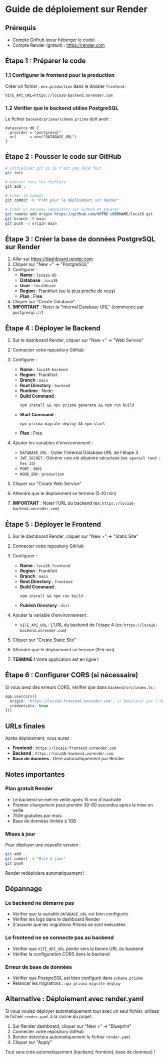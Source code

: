 # Guide de déploiement sur Render

## Prérequis
- Compte GitHub (pour héberger le code)
- Compte Render (gratuit) : https://render.com

## Étape 1 : Préparer le code

### 1.1 Configurer le frontend pour la production
Créer un fichier `.env.production` dans le dossier `frontend` :
```
VITE_API_URL=https://loca16-backend.onrender.com
```

### 1.2 Vérifier que le backend utilise PostgreSQL
Le fichier `backend/prisma/schema.prisma` doit avoir :
```prisma
datasource db {
  provider = "postgresql"
  url      = env("DATABASE_URL")
}
```

## Étape 2 : Pousser le code sur GitHub

```bash
# Initialiser git si ce n'est pas déjà fait
git init

# Ajouter tous les fichiers
git add .

# Créer le commit
git commit -m "Prêt pour le déploiement sur Render"

# Créer un nouveau repository sur GitHub et pousser
git remote add origin https://github.com/VOTRE-USERNAME/loca16.git
git branch -M main
git push -u origin main
```

## Étape 3 : Créer la base de données PostgreSQL sur Render

1. Aller sur https://dashboard.render.com
2. Cliquer sur "New +" → "PostgreSQL"
3. Configurer :
   - **Name** : `loca16-db`
   - **Database** : `loca16`
   - **User** : `loca16user`
   - **Region** : Frankfurt (ou le plus proche de vous)
   - **Plan** : Free
4. Cliquer sur "Create Database"
5. **IMPORTANT** : Noter la "Internal Database URL" (commence par `postgresql://`)

## Étape 4 : Déployer le Backend

1. Sur le dashboard Render, cliquer sur "New +" → "Web Service"
2. Connecter votre repository GitHub
3. Configurer :
   - **Name** : `loca16-backend`
   - **Region** : Frankfurt
   - **Branch** : `main`
   - **Root Directory** : `backend`
   - **Runtime** : Node
   - **Build Command** : 
     ```
     npm install && npx prisma generate && npm run build
     ```
   - **Start Command** : 
     ```
     npx prisma migrate deploy && npm start
     ```
   - **Plan** : Free

4. Ajouter les variables d'environnement :
   - `DATABASE_URL` : Coller l'Internal Database URL de l'étape 3
   - `JWT_SECRET` : Générer une clé aléatoire sécurisée (ex: `openssl rand -hex 32`)
   - `PORT` : `3001`
   - `NODE_ENV` : `production`

5. Cliquer sur "Create Web Service"

6. Attendre que le déploiement se termine (5-10 min)

7. **IMPORTANT** : Noter l'URL du backend (ex: `https://loca16-backend.onrender.com`)

## Étape 5 : Déployer le Frontend

1. Sur le dashboard Render, cliquer sur "New +" → "Static Site"
2. Connecter votre repository GitHub
3. Configurer :
   - **Name** : `loca16-frontend`
   - **Region** : Frankfurt
   - **Branch** : `main`
   - **Root Directory** : `frontend`
   - **Build Command** : 
     ```
     npm install && npm run build
     ```
   - **Publish Directory** : `dist`

4. Ajouter la variable d'environnement :
   - `VITE_API_URL` : L'URL du backend de l'étape 4 (ex: `https://loca16-backend.onrender.com`)

5. Cliquer sur "Create Static Site"

6. Attendre que le déploiement se termine (3-5 min)

7. **TERMINÉ !** Votre application est en ligne !

## Étape 6 : Configurer CORS (si nécessaire)

Si vous avez des erreurs CORS, vérifier que dans `backend/src/index.ts` :
```typescript
app.use(cors({
  origin: 'https://loca16-frontend.onrender.com', // Remplacer par l'URL de votre frontend
  credentials: true
}))
```

## URLs finales

Après déploiement, vous aurez :
- **Frontend** : `https://loca16-frontend.onrender.com`
- **Backend** : `https://loca16-backend.onrender.com`
- **Base de données** : Géré automatiquement par Render

## Notes importantes

### Plan gratuit Render
- Le backend se met en veille après 15 min d'inactivité
- Premier chargement peut prendre 30-60 secondes après la mise en veille
- 750h gratuites par mois
- Base de données limitée à 1GB

### Mises à jour
Pour déployer une nouvelle version :
```bash
git add .
git commit -m "Mise à jour"
git push
```
Render redéploiera automatiquement !

## Dépannage

### Le backend ne démarre pas
- Vérifier que la variable `DATABASE_URL` est bien configurée
- Vérifier les logs dans le dashboard Render
- S'assurer que les migrations Prisma se sont exécutées

### Le frontend ne se connecte pas au backend
- Vérifier que `VITE_API_URL` pointe vers la bonne URL du backend
- Vérifier la configuration CORS dans le backend

### Erreur de base de données
- Vérifier que PostgreSQL est bien configuré dans `schema.prisma`
- Relancer les migrations : `npx prisma migrate deploy`

## Alternative : Déploiement avec render.yaml

Si vous voulez déployer automatiquement tout avec un seul fichier, utilisez le fichier `render.yaml` à la racine du projet :

1. Sur Render dashboard, cliquer sur "New +" → "Blueprint"
2. Connecter votre repository GitHub
3. Render détectera automatiquement le fichier `render.yaml`
4. Cliquer sur "Apply"

Tout sera créé automatiquement (backend, frontend, base de données) !
